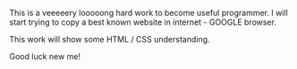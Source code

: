 This is a veeeeery looooong hard work to become useful programmer.
I will start trying to copy a best known website in internet - GOOGLE browser.

This work will show some HTML / CSS understanding.

Good luck new me!